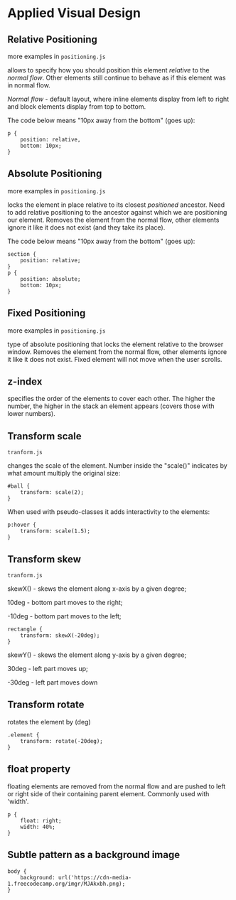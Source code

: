 # Applied Visual Design

## Relative Positioning

more examples in `positioning.js`

allows to specify how you should position this element *relative* to the *normal flow*. 
Other elements still continue to behave as if this element was in normal flow.

*Normal flow* - default layout, where inline elements display from left to right and block elements display from top to bottom. 

The code below means "10px away from the bottom" (goes up):

```
p {
    position: relative,
    bottom: 10px;
}
```


## Absolute Positioning

more examples in `positioning.js`

locks the element in place relative to its closest *positioned* ancestor. Need to add relative positioning to the ancestor against which we are positioning our element. Removes the element from the normal flow, other elements ignore it like it does not exist (and they take its place).

The code below means "10px away from the bottom" (goes up):

```
section {
    position: relative;
}
p {
    position: absolute;
    bottom: 10px;
}
```


## Fixed Positioning

more examples in `positioning.js`

type of absolute positioning that locks the element relative to the browser window. Removes the element from the normal flow, other elements ignore it like it does not exist.
Fixed element will not move when the user scrolls.


## z-index

specifies the order of the elements to cover each other. The higher the number, the higher in the stack an element appears (covers those with lower numbers).


## Transform scale

`tranform.js`

changes the scale of the element. Number inside the "scale()" indicates by what amount multiply the original size:

```
#ball {
    transform: scale(2);
}
```

When used with pseudo-classes it adds interactivity to the elements:

```
p:hover {
    transform: scale(1.5);
}
```


## Transform skew

`tranform.js`

skewX() - skews the element along x-axis by a given degree;

10deg - bottom part moves to the right;

-10deg - bottom part moves to the left;

```
rectangle {
    transform: skewX(-20deg);
}
```

skewY() - skews the element along y-axis by a given degree;

30deg - left part moves up;

-30deg - left part moves down


## Transform rotate

rotates the element by (deg) 

```
.element {
    transform: rotate(-20deg);
}
```


## float property

floating elements are removed from the normal flow and are pushed to left or right side of their containing parent element. Commonly used with 'width'.

```
p {
    float: right;
    width: 40%;
}
```


## Subtle pattern as a background image

```
body {
    background: url('https://cdn-media-1.freecodecamp.org/imgr/MJAkxbh.png);
}
```
